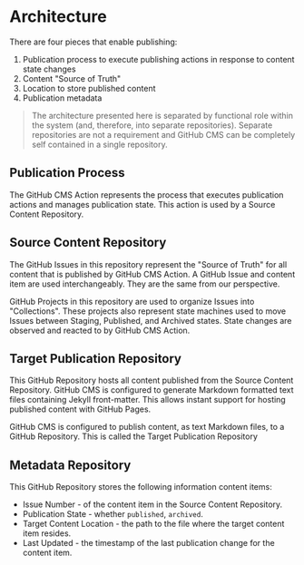 # Architecture
There are four pieces that enable publishing:
1. Publication process to execute publishing actions in response to content state changes
2. Content "Source of Truth"
3. Location to store published content
4. Publication metadata

> The architecture presented here is separated by functional role within the system (and, therefore, into separate repositories).  Separate repositories are not a requirement and GitHub CMS can be completely self contained in a single repository.

## Publication Process
The GitHub CMS Action represents the process that executes publication actions and manages publication state.  This action is used by a Source Content Repository.

## Source Content Repository
The GitHub Issues in this repository represent the "Source of Truth" for all content that is published by GitHub CMS Action.  A GitHub Issue and content item are used interchangeably.  They are the same from our perspective.

GitHub Projects in this repository are used to organize Issues into "Collections".  These projects also represent state machines used to move Issues between Staging, Published, and Archived states.  State changes are observed and reacted to by GitHub CMS Action. 

## Target Publication Repository
This GitHub Repository hosts all content published from the Source Content Repository.  GitHub CMS is configured to generate Markdown formatted text files containing Jekyll front-matter.  This allows instant support for hosting published content with GitHub Pages.

GitHub CMS is configured to publish content, as text Markdown files, to a GitHub Repository.  This is called the Target Publication Repository

## Metadata Repository
This GitHub Repository stores the following information content items:
- Issue Number - of the content item in the Source Content Repository.
- Publication State - whether `published`, `archived`.
- Target Content Location - the path to the file where the target content item resides.
- Last Updated - the timestamp of the last publication change for the content item.